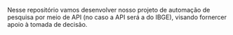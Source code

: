 Nesse repositório vamos desenvolver nosso projeto de automação de pesquisa por meio de API (no caso a API será a do IBGE), visando fornercer apoio à tomada de decisão.